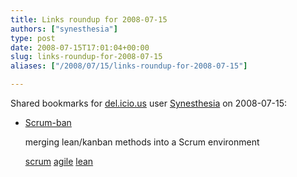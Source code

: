 ```yaml
---
title: Links roundup for 2008-07-15
authors: ["synesthesia"]
type: post
date: 2008-07-15T17:01:04+00:00
slug: links-roundup-for-2008-07-15 
aliases: ["/2008/07/15/links-roundup-for-2008-07-15"]

---
```

Shared bookmarks for [del.icio.us][1] user [Synesthesia][2] on 2008-07-15:

  * [Scrum-ban][3]
  
    merging lean/kanban methods into a Scrum environment
  
    [scrum][4] [agile][5] [lean][6]

 [1]: https://del.icio.us/
 [2]: https://del.icio.us/synesthesia
 [3]: https://leansoftwareengineering.com/ksse/scrum-ban
 [4]: https://del.icio.us/synesthesia/scrum
 [5]: https://del.icio.us/synesthesia/agile
 [6]: https://del.icio.us/synesthesia/lean